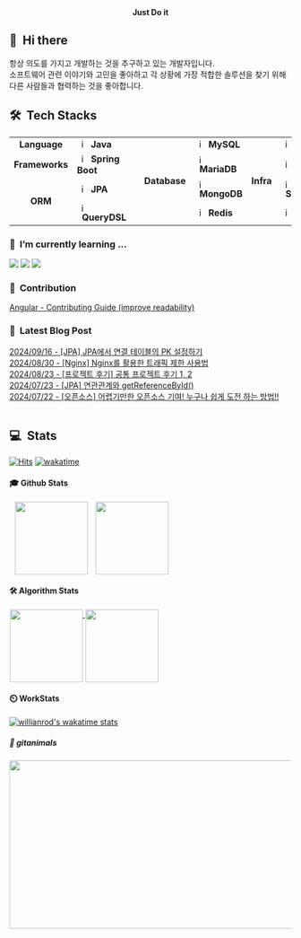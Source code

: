 <div align="center">
	<b>Just Do it</b>
</div>


## 👋 &nbsp;Hi there
항상 의도를 가지고 개발하는 것을 추구하고 있는 개발자입니다.  
소프트웨어 관련 이야기와 고민을 좋아하고 각 상황에 가장 적합한 솔루션을 찾기 위해 다른 사람들과 협력하는 것을 좋아합니다.  <br/>

## 🛠️&nbsp; Tech Stacks

<table>
  <tr>
    <td rowspan="1" align="center"><b>Language</b></td>
    <td><img src="https://staging.svgrepo.com/show/184143/java.svg" width="16px" alt="_icon" />&nbsp;&nbsp;<b>Java</b></td>
    <td rowspan="7"></td>
    <td rowspan="4" align="center"><b>Database</b></td>
    <td><img src="https://user-images.githubusercontent.com/112257466/209078356-d9120e3d-9498-4ee4-a38d-139a263910f4.png" width="16px" alt="_icon" />&nbsp;&nbsp;<b>MySQL</b></td>
    <td rowspan="4" align="center"><b>Infra</b></td>
    <td><img src="https://www.svgrepo.com/show/452192/docker.svg" width="16px" alt="_icon" />&nbsp;&nbsp;<b>Docker</b></td>
  </tr>
  <tr>
    <td rowspan="1" align="center"><b>Frameworks</b></td>
    <td><img src="https://user-images.githubusercontent.com/112257466/209075280-78be8487-7d6a-485c-92a8-d6677f0caab9.png" width="16px" alt="_icon" />&nbsp;&nbsp;<b>Spring Boot</b></td>
    <td><img src="https://www.svgrepo.com/show/373824/mariadb.svg" width="16px" alt="_icon" />&nbsp;&nbsp;<b>MariaDB</b></td>
    <td><img src="https://www.svgrepo.com/show/373924/nginx.svg" width="16px" alt="_icon" />&nbsp;&nbsp;<b>Nginx</b></td>
  </tr>
  <tr>
    <td rowspan="2" align="center"><b>ORM</b></td>
    <td><img src="https://user-images.githubusercontent.com/112257466/209076523-777fe02a-455f-48a0-a4b1-aeb9fff17b10.png" width="16px" alt="_icon" />&nbsp;&nbsp;<b>JPA</b></td>
    <td><img src="https://www.svgrepo.com/show/331488/mongodb.svg" width="16px" alt="_icon" />&nbsp;&nbsp;<b>MongoDB</b></td>
    <td><img src="https://www.svgrepo.com/show/354365/sonarqube.svg" width="16px" alt="_icon" />&nbsp;&nbsp;<b>SonarQube</b></td>
  </tr>
  <tr>
    <td><img src="https://github.com/GDSC-Team-J/ADDI-ML/assets/112257466/dff863c4-fb90-4747-a621-bdbd2c44a0be" width="16px" alt="_icon" />&nbsp;&nbsp;<b>QueryDSL</b></td>
    <td><img src="https://www.svgrepo.com/show/439288/redis.svg" width="16px" alt="_icon" />&nbsp;&nbsp;<b>Redis</b></td>
    <td><img src="https://www.svgrepo.com/show/353829/grafana.svg" width="16px" alt="_icon" />&nbsp;&nbsp;<b>Grafana</b></td>
  </tr>
</table> 
<!-- <td><img src="https://www.sophos.com/sites/default/files/2022-02/googlecloud.png" width="15px" alt="_icon" />&nbsp;&nbsp;<b>Google Cloud</td>
<td><img src="https://static-00.iconduck.com/assets.00/aws-icon-2048x2048-274bm1xi.png" width="15px" alt="_icon" />&nbsp;&nbsp;<b>AWS</td>
<td><img src="https://yt3.googleusercontent.com/ytc/AIf8zZTAG01_SUWCNq2jcOvl49us-MaQ0THgkfJwRnIO=s900-c-k-c0x00ffffff-no-rj" width="15px" alt="_icon" />&nbsp;&nbsp;<b>Naver Cloud</td>
<td><img src="https://seeklogo.com/images/G/github-actions-logo-031704BDC6-seeklogo.com.png" width="15px" alt="_icon" />&nbsp;&nbsp;<b>Github Action</td>
  <tr>
    <td colspan="2 align="center"><b>Infra</td>
    <td colspan="2" align="center"><b>CI/CD</td>
  </tr> -->

### 🌱 &nbsp;I’m currently learning ...
<!-- <img src="https://img.shields.io/badge/Elastic_Stack-005571?style=flat-square&logo=elasticstack&logoColor=white"/></a> -->
<!-- <img src="https://img.shields.io/badge/Docker-2496ED?style=flat-square&logo=Docker&logoColor=white"/></a>  -->
<!-- <img src="https://img.shields.io/badge/Kafka-231F20?style=flat-square&logo=apachekafka&logoColor=white"/></a> -->
<!-- <img src="https://img.shields.io/badge/Grafana-F46800?style=flat-square&logo=Grafana&logoColor=white"/></a> -->
<img src="https://img.shields.io/badge/Apache_Jmeter-D22128?style=flat-square&logo=apachejmeter&logoColor=white"/></a>
<a href="https://aws.amazon.com/ko/" target="_blank"><img src="https://img.shields.io/badge/AWS-FF9900?style=flat-square&logo=amazonec2&logoColor=white"/></a>
<a href="https://spring.io/" target="_blank"><img src="https://img.shields.io/badge/Spring-6DB33F?style=flat-square&logo=Spring&logoColor=white"/></a>

<!-- ### 🔭 &nbsp;I’m currently working on ... -->


### 🤝 &nbsp;Contribution
[Angular - Contributing Guide (improve readability)](https://github.com/angular/angular/pull/56974)</br>
<!-- 
Spring Boot Docker Guide(command not working)
start.spring.io(Bean Validation Description Change)
-->
### 📌 &nbsp;Latest Blog Post
[2024/09/16 - [JPA] JPA에서 연결 테이블의 PK 설정하기](https://velog.io/@plate0113/JPA-JPA%EC%97%90%EC%84%9C-%EC%97%B0%EA%B2%B0-%ED%85%8C%EC%9D%B4%EB%B8%94%EC%9D%98-PK-%EC%84%A4%EC%A0%95%ED%95%98%EA%B8%B0)</br>
[2024/08/30 - [Nginx] Nginx를 활용한 트래픽 제한 사용법](https://velog.io/@plate0113/Nginx-Nginx%EB%A5%BC-%ED%99%9C%EC%9A%A9%ED%95%9C-%ED%8A%B8%EB%9E%98%ED%94%BD-%EC%A0%9C%ED%95%9C-%EC%82%AC%EC%9A%A9%EB%B2%95)</br>
[2024/08/23 - [프로젝트 후기] 공통 프로젝트 후기 1, 2](https://velog.io/@plate0113/%ED%9A%8C%EC%83%81-%EA%B3%B5%ED%86%B5-%ED%94%84%EB%A1%9C%EC%A0%9D%ED%8A%B8-%ED%9B%84%EA%B8%B0)</br>
[2024/07/23 - [JPA] 연관관계와 getReferenceById()](https://velog.io/@plate0113/JPA-%EC%97%B0%EA%B4%80%EA%B4%80%EA%B3%84%EC%99%80-getReferenceById)</br>
[2024/07/22 - [오픈소스] 어렵기만한 오픈소스 기여! 누구나 쉽게 도전 하는 방법!!](https://velog.io/@plate0113/%EC%98%A4%ED%94%88%EC%86%8C%EC%8A%A4-%EC%96%B4%EB%A0%B5%EA%B8%B0%EB%A7%8C%ED%95%9C-%EC%98%A4%ED%94%88%EC%86%8C%EC%8A%A4-%EA%B8%B0%EC%97%AC-%EC%B4%88%EB%B3%B4%EA%B0%9C%EB%B0%9C%EC%9E%90%EB%8F%84-%EC%89%BD%EA%B2%8C-%EB%8F%84%EC%A0%84-%ED%95%98%EB%8A%94-%EB%B0%A9%EB%B2%95)</br>
</br>

## 💻 &nbsp;Stats 
[![Hits](https://hits.seeyoufarm.com/api/count/incr/badge.svg?url=https%3A%2F%2Fgithub.com%2Fsihyunjojo%2Fhit-counter&count_bg=%2379C83D&title_bg=%23555555&icon=github.svg&icon_color=%23E7E7E7&title=hits&edge_flat=false)](https://hits.seeyoufarm.com)
[![wakatime](https://wakatime.com/badge/user/01180168-8b97-40a8-a406-568eefd227b1.svg)](https://wakatime.com/@01180168-8b97-40a8-a406-568eefd227b1)

#### 🎓 Github Stats
<p align="left">
    <a>
        <img src="https://github-readme-stats.vercel.app/api?username=sihyunjojo&&show_icons=true&theme=tokyonight&rank_icon=percentile&\locale=kr" style="margin-left: 10px; vertical-align:top" height=130 />
    </a>
    <a>
    	<img src="https://github-readme-stats.vercel.app/api/top-langs/?username=sihyunjojo&layout=compact&theme=tokyonight&hide=Jupyter%20Notebook,CSS,PUG,Batchfile,shell" style="margin-left: 10px; vertical-align:top" height=130 />
    </a>
</p>

#### 🛠️ Algorithm Stats
<p align="left">
    <a href="https://solved.ac/plate0113">
    	<img src="http://mazassumnida.wtf/api/v2/generate_badge?boj=plate0113" style="margin-left: 1px; vertical-align:top" height=130 />
    </a>
    <a href="https://solved.ac/plate0113">
        <img src="http://mazandi.herokuapp.com/api?handle=plate0113&theme=cold" style="margin-left: 1px; vertical-align:top" height=130 />
    </a> <!-- cold, dark, warm -->
</p>

#### ⏲️ WorkStats
[![willianrod's wakatime stats](https://github-readme-stats.vercel.app/api/wakatime?username=sihyunjojo&hide_progress=true&theme=dark)](https://github.com/sihyunjojo/github-readme-stats)

<!--
**sihyunjojo/sihyunjojo** is a ✨ _special_ ✨ repository because its `README.md` (this file) appears on your GitHub profile.

Here are some ideas to get you started:

- 👯 I’m looking to collaborate on ...
- 🤔 I’m looking for help with ...
- 💬 Ask me about ...
- 📫 How to reach me: ...
- 😄 Pronouns: ...
- ⚡ Fun fact: ...
- 🤝 Contribution
Spring Boot Docker Guide(command not working)
- My Portpolio
-->

##### 🐧 gitanimals
<a href="https://github.com/devxb/gitanimals">
<img
  src="https://render.gitanimals.org/farms/sihyunjojo"
  width="600"
  height="300"
/>
</a>

<!-- ### 🙂 &nbsp;Portfolio 
[Notion Portfolio(fix...)](https://99sihyun.notion.site/Junior-Backend-Developer-b41971c29c8446eaab5e99c78b3795bc?pvs=4) -->

